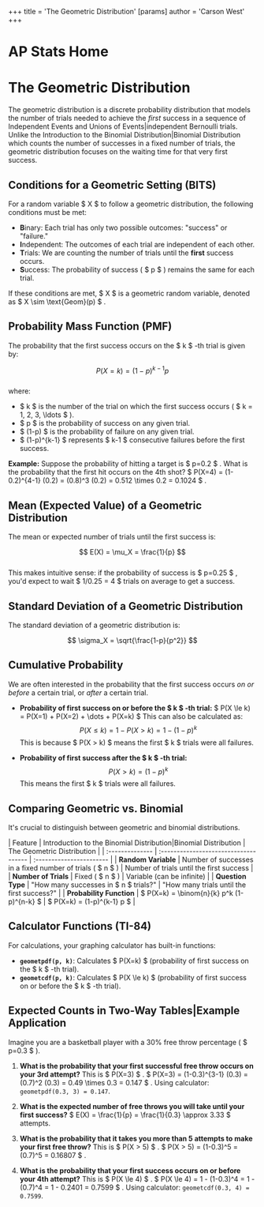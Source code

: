 +++
 title = 'The Geometric Distribution'
[params]
	author = 'Carson West'
+++
# AP Stats Home
# The Geometric Distribution

The geometric distribution is a discrete probability distribution that models the number of trials needed to achieve the *first* success in a sequence of Independent Events and Unions of Events|independent Bernoulli trials. Unlike the Introduction to the Binomial Distribution|Binomial Distribution which counts the number of successes in a fixed number of trials, the geometric distribution focuses on the waiting time for that very first success.

## Conditions for a Geometric Setting (BITS)

For a random variable  $ X $  to follow a geometric distribution, the following conditions must be met:

*   **B**inary: Each trial has only two possible outcomes: "success" or "failure."
*   **I**ndependent: The outcomes of each trial are independent of each other.
*   **T**rials: We are counting the number of trials until the **first** success occurs.
*   **S**uccess: The probability of success ( $ p $ ) remains the same for each trial.

If these conditions are met,  $ X $  is a geometric random variable, denoted as  $ X \sim \text{Geom}(p) $ .

## Probability Mass Function (PMF)

The probability that the first success occurs on the  $ k $ -th trial is given by:

 $$ P(X = k) = (1 - p)^{k-1} p $$  
where:
*    $ k $  is the number of the trial on which the first success occurs ( $ k = 1, 2, 3, \ldots $ ).
*    $ p $  is the probability of success on any given trial.
*    $ (1-p) $  is the probability of failure on any given trial.
*    $ (1-p)^{k-1} $  represents  $ k-1 $  consecutive failures before the first success.

**Example:**
Suppose the probability of hitting a target is  $ p=0.2 $ . What is the probability that the first hit occurs on the 4th shot?
 $ P(X=4) = (1-0.2)^{4-1} (0.2) = (0.8)^3 (0.2) = 0.512 \times 0.2 = 0.1024 $ .

## Mean (Expected Value) of a Geometric Distribution

The mean or expected number of trials until the first success is:

 $$ E(X) = \mu_X = \frac{1}{p} $$  
This makes intuitive sense: if the probability of success is  $ p=0.25 $ , you'd expect to wait  $ 1/0.25 = 4 $  trials on average to get a success.

## Standard Deviation of a Geometric Distribution

The standard deviation of a geometric distribution is:

 $$ \sigma_X = \sqrt{\frac{1-p}{p^2}} $$  
## Cumulative Probability

We are often interested in the probability that the first success occurs *on or before* a certain trial, or *after* a certain trial.

*   **Probability of first success on or before the  $ k $ -th trial:**
     $ P(X \le k) = P(X=1) + P(X=2) + \dots + P(X=k) $ 
    This can also be calculated as:
     $$ P(X \le k) = 1 - P(X > k) = 1 - (1-p)^k $$      This is because  $ P(X > k) $  means the first  $ k $  trials were all failures.

*   **Probability of first success after the  $ k $ -th trial:**
     $$ P(X > k) = (1-p)^k $$      This means the first  $ k $  trials were all failures.

## Comparing Geometric vs. Binomial

It's crucial to distinguish between geometric and binomial distributions.

| Feature         | Introduction to the Binomial Distribution|Binomial Distribution | The Geometric Distribution |
| :-------------- | :------------------------------------ | :----------------------- |
| **Random Variable** | Number of successes in a fixed number of trials ( $ n $ ) | Number of trials until the first success |
| **Number of Trials** | Fixed ( $ n $ )                           | Variable (can be infinite) |
| **Question Type** | "How many successes in  $ n $  trials?"    | "How many trials until the first success?" |
| **Probability Function** |  $ P(X=k) = \binom{n}{k} p^k (1-p)^{n-k} $  |  $ P(X=k) = (1-p)^{k-1} p $  |

## Calculator Functions (TI-84)

For calculations, your graphing calculator has built-in functions:

*   **`geometpdf(p, k)`**: Calculates  $ P(X=k) $  (probability of first success on the  $ k $ -th trial).
*   **`geometcdf(p, k)`**: Calculates  $ P(X \le k) $  (probability of first success on or before the  $ k $ -th trial).

## Expected Counts in Two-Way Tables|Example Application

Imagine you are a basketball player with a 30% free throw percentage ( $ p=0.3 $ ).

1.  **What is the probability that your first successful free throw occurs on your 3rd attempt?**
    This is  $ P(X=3) $ .
     $ P(X=3) = (1-0.3)^{3-1} (0.3) = (0.7)^2 (0.3) = 0.49 \times 0.3 = 0.147 $ .
    Using calculator: `geometpdf(0.3, 3) = 0.147`.

2.  **What is the expected number of free throws you will take until your first success?**
     $ E(X) = \frac{1}{p} = \frac{1}{0.3} \approx 3.33 $  attempts.

3.  **What is the probability that it takes you more than 5 attempts to make your first free throw?**
    This is  $ P(X > 5) $ .
     $ P(X > 5) = (1-0.3)^5 = (0.7)^5 = 0.16807 $ .

4.  **What is the probability that your first success occurs on or before your 4th attempt?**
    This is  $ P(X \le 4) $ .
     $ P(X \le 4) = 1 - (1-0.3)^4 = 1 - (0.7)^4 = 1 - 0.2401 = 0.7599 $ .
    Using calculator: `geometcdf(0.3, 4) = 0.7599`.